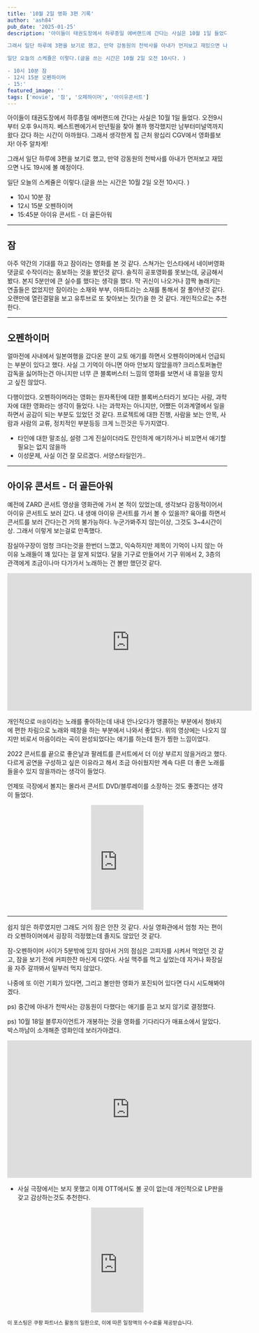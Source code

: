 ```yaml
---
title: '10월 2일 영화 3편 기록'
author: 'ash84'
pub_date: '2025-01-25'
description: '아이들이 태권도장에서 하루종일 에버랜드에 간다는 사실은 10월 1일 들었다. 오전9시부터 오후 9시까지. 베스트펜에가서 만년필을 찾아 볼까 행각했지만 남부터미널역까지 왔다 갔다 하는 시간이 아까웠다. 그래서 생각한게 집 근처 왕십리 CGV에서 영화를보자! 아주 알차게!

그래서 일단 하루에 3편을 보기로 했고, 만약 강동원의 천박사를 아내가 먼저보고 재밌으면 나도 19시에 볼 예정이다. 

일단 오늘의 스케쥴은 이렇다.(글을 쓰는 시간은 10월 2일 오전 10시다. ) 

- 10시 10분 잠
- 12시 15분 오펜하이머
- 15:'
featured_image: ''
tags: ['movie', '잠', '오페하이머', '아이유콘서트']
---
```


아이들이 태권도장에서 하루종일 에버랜드에 간다는 사실은 10월 1일 들었다. 오전9시부터 오후 9시까지. 베스트펜에가서 만년필을 찾아 볼까 행각했지만 남부터미널역까지 왔다 갔다 하는 시간이 아까웠다. 그래서 생각한게 집 근처 왕십리 CGV에서 영화를보자! 아주 알차게!

그래서 일단 하루에 3편을 보기로 했고, 만약 강동원의 천박사를 아내가 먼저보고 재밌으면 나도 19시에 볼 예정이다. 

일단 오늘의 스케쥴은 이렇다.(글을 쓰는 시간은 10월 2일 오전 10시다. ) 

- 10시 10분 잠
- 12시 15분 오펜하이머
- 15:45분 아이유 콘서트 - 더 골든아워 

---

## 잠 

아주 약간의 기대를 하고 잠이라는 영화를 본 것 같다. 스쳐가는 인스타에서 네이버영화 댓글로 수작이라는 홍보하는 것을 봤던것 같다. 솔직히 공포영화를 못보는데, 궁금해서봤다. 본지 5분만에 큰 실수를 했다는 생각을 했다. 막 귀신이 나오거나 깜짝 놀래키는 연출들은 없었지만 잠이라는 소재와 부부, 아파트라는 소재를 통해서 잘 풀어낸것 같다. 오랜만에 열린결말을 보고 유투브로 또 찾아보는 짓(?)을 한 것 같다. 개인적으로는 추천한다. 

--- 
## 오펜하이머 

얼마전에 사내에서 일본여행을 갔다온 분이 교토 애기를 하면서 오펜하이머에서 언급되는 부분이 있다고 했다. 사실 그 기억이 아니면 아마 안보지 않았을까? 크리스토퍼놀란 감독을 싫어하는건 아니지만 너무 큰 블록버스터 느낌의 영화를 보면서 내 휴일을 망치고 싶진 않았다. 

다행이었다. 오펜하이머라는 영화는 원자폭탄에 대한 블록버스터라기 보다는 사람, 과학자에 대한 영화라는 생각이 들었다. 나는 과학자는 아니지만, 어쨌든 이과계열에서 일을 하면서 공감이 되는 부분도 있었던 것 같다. 프로젝트에 대한 진행, 사람을 보는 안목, 사람과 사람의 교류, 정치적인 부분등등  크게 느낀것은 두가지였다.  

- 타인에 대한 말조심, 설령 그게 진실이더라도 잔인하게 애기하거나 비꼬면서 애기할 필요는 없지 않을까
- 이성문제, 사실 이건 잘 모르겠다. 서양스타일인가.. 

--- 

## 아이유 콘서트  - 더 골든아워

예전에 ZARD 콘서트 영상을 영화관에 가서 본 적이 있었는데, 생각보다 감동적이어서 아이유 콘서트도 보러 갔다. 내 생애 아이유 콘서트를 가서 볼 수 있을까? 육아를 하면서 콘서트를 보러 간다는건 거의 불가능하다. 누군가봐주지 않는이상, 그것도 3~4시간이상. 그래서 이렇게 보는걸로 만족했다. 

잠실야구장이 엄청 크다는것을 한번더 느꼈고, 익숙하지만 제목이 기억이 나지 않는 아이유 노래들이 꽤 있다는 걸 알게 되었다. 달을 기구로 만들어서 기구 위에서 2, 3층의 관객에게 조금이나마 다가가서 노래하는 건 볼만 했던것 같다. 

<iframe width="560" height="315" src="https://www.youtube.com/embed/SQ8u_qrOLLw?si=GZ1sZaTfNZW8FTtO&amp;controls=0" title="YouTube video player" frameborder="0" allow="accelerometer; autoplay; clipboard-write; encrypted-media; gyroscope; picture-in-picture; web-share" allowfullscreen></iframe>


개인적으로  `마음`이라는 노래를 좋아하는데 내내 안나오다가 앵콜하는 부분에서 청바지에 편한 차림으로 노래와 떼창을 하는 부분에서 나와서 좋았다. 위의 영상에는 나오지 않지만 비로서 마음이라는 곡이 완성되었다는 애기를 하는데 뭔가 찡한 느낌이었다. 

2022 콘서트를 끝으로 좋은날과 팔레트를 콘서트에서 더 이상 부르지 않을거라고 했다. 다르게 공연을 구성하고 싶은 이유라고 해서 조금 아쉬웠지만 계속 다른 더 좋은 노래를 들을수 있지 않을까라는 생각이 들었다. 

언제또 극장에서 볼지는 몰라서 콘서트 DVD/블루레이를 소장하는 것도 좋겠다는 생각이 들었다. 

<center>
<iframe src="https://coupa.ng/chcE9S" width="120" height="240" frameborder="0" scrolling="no" referrerpolicy="unsafe-url" browsingtopics></iframe>
</center>


--- 

쉽지 않은 하루였지만 그래도 거의 잠은 안잔 것 같다. 사실 영화관에서 엄청 자는 편이라 오펜하이머에서 굉장히 걱정했는데 졸지도 않았던 것 같다. 

잠-오펜하이머 사이가 5분밖에 있지 않아서 거의 점심은 고피자를 시켜서 먹었던 것 같고, 잠을 보기 전에 커피한잔 마신게 다였다. 사실 맥주를 먹고 싶었는데 자거나 화장실을 자주 갈까봐서 일부러 먹지 않았다. 

나중에 또 이런 기회가 있다면, 그리고 볼만한 영화가 포진되어 있다면 다시 시도해봐야겠다. 

ps) 중간에 아내가 천박사는 강동원이 다했다는 애기를 듣고 보지 않기로 결정했다. 

ps) 10월 18일 블루자이언트가 개봉하는 것을 영화를 기다리다가 매표소에서 알았다. 박스까남이 소개해준 영화인데 보러가야겠다. 

<iframe width="560" height="315" src="https://www.youtube.com/embed/jGh0xS5i5EA?si=dqbDasBBYncXQSLZ&amp;controls=0" title="YouTube video player" frameborder="0" allow="accelerometer; autoplay; clipboard-write; encrypted-media; gyroscope; picture-in-picture; web-share" allowfullscreen></iframe>

- 사실 극장에서는 보지 못했고 이제  OTT에서도 볼 곳이 없는데 개인적으로 LP판을 갖고 감상하는것도 추천한다. 

<center>
<iframe src="https://coupa.ng/chcE7N" width="120" height="240" frameborder="0" scrolling="no" referrerpolicy="unsafe-url" browsingtopics></iframe>
</center>

<small>이 포스팅은 쿠팡 파트너스 활동의 일환으로, 이에 따른 일정액의 수수료를 제공받습니다.</small>
